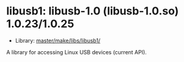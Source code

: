 # libusb1: libusb-1.0 (libusb-1.0.so) 1.0.23/1.0.25
 - Library: [master/make/libs/libusb1/](https://github.com/Freetz-NG/freetz-ng/tree/master/make/libs/libusb1/)

A library for accessing Linux USB devices (current API).
